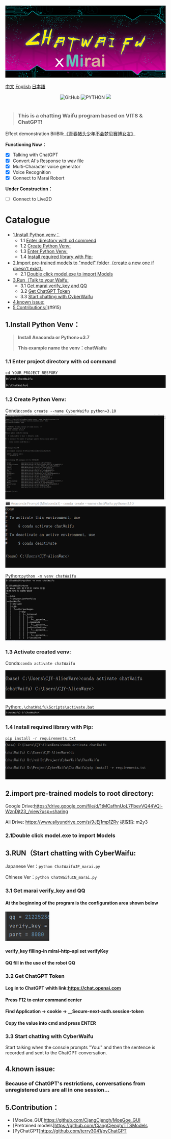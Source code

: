 ![cover](readme/cyberbot.png)

[中文](README.md "中文") [English](eng-README.md "English") [日本語](jp-README.md "日本語")


<p align="center">
	<img alt="GitHub" src="https://img.shields.io/github/license/MuBai-He/ChatWaifu-marai?color=red">
	<img src="https://img.shields.io/badge/Python-3.7|8|9|10-green" alt="PYTHON" >
  	<a href="https://app.fossa.com/projects/git%2Bgithub.com%2FMuBai-He%2FChatWaifu-marai?ref=badge_small" alt="FOSSA Status"><img src="https://app.fossa.com/api/projects/git%2Bgithub.com%2FMuBai-He%2FChatWaifu-marai.svg?type=small"/></a>
</p>

#
> ### This is a chatting Waifu program based on VITS & ChatGPT!

Effect demonstration BiliBIli:[《青春猪头少年不会梦见赛博女友》](https://www.bilibili.com/video/BV1rv4y1Q7eT "BiliBili")

**Functioning Now：**
* [x] Talking with ChatGPT
* [x] Convert AI's Response to wav file
* [x] Multi-Character voice generator
* [x] Voice Recognition
* [x] Connect to Marai Robort

**Under Construction：**
* [ ] Connect to Live2D


# Catalogue
* [1.Install Python venv：](#1.)
	* 1.1 [Enter directory with cd commend](#cd)
	* 1.2 [Create Python Venv:](#99)
	* 1.3 [Enter Python Venv:](#venv)
	* 1.4 [Install required library with Pip:](#pip)
* [2.Import pre-trained models to "model" folder（create a new one if doesn't exist):](#.model)
	* 2.1 [Double click model.exe to import Models](#cd1)
* [3.Run（Talk to your Waifu:](#22)
	* 3.1 [Get marai verify_key and QQ](#343533)
	* 3.2 [Get ChatGPT Token](#333)
	* 3.3 [Start chatting with CyberWaifu](#444)
* [4.known issue:](#9315)
* [5.Contributions:](#915)](#915)
## <span id="1.">1.Install Python Venv：</span>
> **Install Anaconda or Python>=3.7**
> 
> **This example name the venv：chatWaifu**

### <span id="cd">1.1 Enter project directory with cd command</span>
`cd YOUR_PROJECT_RESPORY`
![](readme/5.png)
### <span id="99">1.2 Create Python Venv:</span>

Conda:`conda create --name CyberWaifu python=3.10`
![](readme/1.png)
![](readme/2.png)

Python:`python -m venv chatWaifu`
![](readme/6.png)

### <span id="venv">1.3 Activate created venv:</span>
Conda:`conda activate chatWaifu`

![](readme/3.png)

Python:`.\chatWaifu\Scripts\activate.bat`
![](readme/7.png)

### <span id="pip">1.4 Install required library with Pip:</span>
`pip install -r requirements.txt`
![](readme/4.png)

## <span id=".model">2.import pre-trained models to root directory:</span>
Google Drive:https://drive.google.com/file/d/1tMCafhnUoL7FbevVQ44VQi-WznDjt23_/view?usp=sharing

Ali Drive: https://www.aliyundrive.com/s/9JEj1mp1ZRv 提取码: m2y3

### <span id="cd1">2.1Double click model.exe to import Models</span>

## <span id="22">3.RUN（Start chatting with CyberWaifu:</span>
Japanese Ver：`python ChatWaifuJP_marai.py`

Chinese Ver：`python ChatWaifuCN_marai.py`

### <span id="343533">3.1 Get marai verify_key and QQ</span>
#### At the beginning of the program is the configuration area shown below

#### ![](readme/8.png)

#### verify_key filling-in mirai-http-api set verifyKey

#### QQ fill in the use of the robot QQ

### <span id="333">3.2 Get ChatGPT Token</span>
#### Log in to ChatGPT whith link:https://chat.openai.com
#### Press F12 to enter command center
#### Find Application -> cookie -> __Secure-next-auth.session-token
#### Copy the value into cmd and press ENTER

### <span id="444">3.3 Start chatting with CyberWaifu</span>

Start talking when the console prompts "You:" and then the sentence is recorded and sent to the ChatGPT conversation. 

## <span id="9315">4.known issue:</span>

### Because of ChatGPT's restrictions, conversations from unregistered usrs are all in one session...

## <span id="915">5.Contribution：</span>
- [MoeGoe_GUI]https://github.com/CjangCjengh/MoeGoe_GUI
- [Pretrained models]https://github.com/CjangCjengh/TTSModels
- [PyChatGPT]https://github.com/terry3041/pyChatGPT
